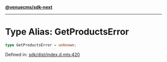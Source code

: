 [**@venuecms/sdk-next**](../Index.md)

***

# Type Alias: GetProductsError

```ts
type GetProductsError = unknown;
```

Defined in: [sdk/dist/index.d.mts:420](https://github.com/venuecms/sdk/blob/9df621babf2d64de41bd45733e16986e94017e8a/packages/sdk/dist/index.d.mts#L420)
